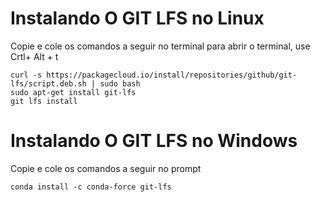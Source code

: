 # Instalando O GIT LFS no Linux

Copie e cole os comandos a seguir no terminal
para abrir o terminal, use Crtl+ Alt + t

    curl -s https://packagecloud.io/install/repositories/github/git-lfs/script.deb.sh | sudo bash
    sudo apt-get install git-lfs
    git lfs install


# Instalando O GIT LFS no Windows

Copie e cole os comandos a seguir no prompt

    conda install -c conda-force git-lfs
